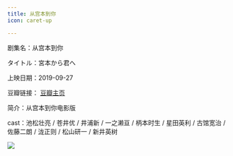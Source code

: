 ```yaml
---
title: 从宫本到你
icon: caret-up

---
```


剧集名：从宫本到你

タイトル：宮本から君へ

上映日期：2019-09-27

豆瓣链接： [豆瓣主页](https://movie.douban.com/subject/30426519/)

简介：从宫本到你电影版​​​

cast：池松壮亮 / 苍井优 / 井浦新 / 一之濑亘 / 柄本时生 / 星田英利 / 古馆宽治 / 佐藤二朗 / 泷正则 / 松山研一 / 新井英树

![](https://listpic.tsgsanjiao.com/movie/2019/2019cgbdnmovie.jpg)
